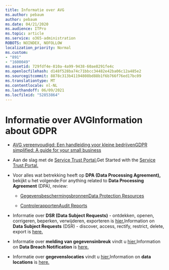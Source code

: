 ```yaml
---
title: Informatie over AVG
ms.author: pebaum
author: pebaum
ms.date: 04/21/2020
ms.audience: ITPro
ms.topic: article
ms.service: o365-administration
ROBOTS: NOINDEX, NOFOLLOW
localization_priority: Normal
ms.custom:
- "891"
- "1600049"
ms.assetid: 729fdf4e-810a-4a99-9438-60ae8291fe4c
ms.openlocfilehash: d148f528ba74c71bbcc34482e42ba06c12a485e2
ms.sourcegitcommit: 8878c313b41194808bd88b1f6b766f76ed17bc09
ms.translationtype: MT
ms.contentlocale: nl-NL
ms.lasthandoff: 06/09/2021
ms.locfileid: "52853864"
---
```

# <a name="information-about-gdpr"></a><span data-ttu-id="1bfac-102">Informatie over AVG</span><span class="sxs-lookup"><span data-stu-id="1bfac-102">Information about GDPR</span></span>

- [<span data-ttu-id="1bfac-103">AVG vereenvoudigd: Een handleiding voor kleine bedrijven</span><span class="sxs-lookup"><span data-stu-id="1bfac-103">GDPR simplified: A guide for your small business</span></span>](/microsoft-365/admin/security-and-compliance/gdpr-compliance)

- <span data-ttu-id="1bfac-104">Aan de slag met de [Service Trust Portal.](https://servicetrust.microsoft.com/ViewPage/GDPRGetStarted)</span><span class="sxs-lookup"><span data-stu-id="1bfac-104">Get Started with the [Service Trust Portal.](https://servicetrust.microsoft.com/ViewPage/GDPRGetStarted)</span></span>

- <span data-ttu-id="1bfac-105">Voor alles wat betrekking heeft op **DPA (Data Processing Agreement),** bekijkt u het volgende:</span><span class="sxs-lookup"><span data-stu-id="1bfac-105">For anything related to **Data Processing Agreement** (DPA), review:</span></span>

  - [<span data-ttu-id="1bfac-106">Gegevensbeschermingsbronnen</span><span class="sxs-lookup"><span data-stu-id="1bfac-106">Data Protection Resources</span></span>](https://servicetrust.microsoft.com/ViewPage/TrustDocuments)

  - [<span data-ttu-id="1bfac-107">Controlerapporten</span><span class="sxs-lookup"><span data-stu-id="1bfac-107">Audit Reports</span></span>](https://servicetrust.microsoft.com/ViewPage/MSComplianceGuide)

- <span data-ttu-id="1bfac-108">Informatie over **DSR (Data Subject Requests)** - ontdekken, openen, corrigeren, beperken, verwijderen, exporteren is [hier.](/microsoft-365/compliance/gdpr-dsr-office365)</span><span class="sxs-lookup"><span data-stu-id="1bfac-108">Information on **Data Subject Requests** (DSR) - discover, access, rectify, restrict, delete, export is [here.](/microsoft-365/compliance/gdpr-dsr-office365)</span></span>

- <span data-ttu-id="1bfac-109">Informatie over **melding van gegevensinbreuk** vindt u [hier.](https://servicetrust.microsoft.com/ViewPage/GDPRBreach)</span><span class="sxs-lookup"><span data-stu-id="1bfac-109">Information on **Data Breach Notification** is [here.](https://servicetrust.microsoft.com/ViewPage/GDPRBreach)</span></span>

- <span data-ttu-id="1bfac-110">Informatie over **gegevenslocaties** vindt u [hier.](https://products.office.com/where-is-your-data-located?ms.officeurl=datamaps&amp;geo=All#All)</span><span class="sxs-lookup"><span data-stu-id="1bfac-110">Information on **data locations** is [here.](https://products.office.com/where-is-your-data-located?ms.officeurl=datamaps&amp;geo=All#All)</span></span>
